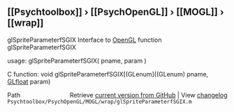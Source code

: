 ## [[Psychtoolbox]] &#8250; [[PsychOpenGL]] &#8250; [[MOGL]] &#8250; [[wrap]]

glSpriteParameterfSGIX  Interface to [OpenGL](OpenGL) function glSpriteParameterfSGIX  
  
usage:  glSpriteParameterfSGIX( pname, param )  
  
C function:  void glSpriteParameterfSGIX[(GLenum]((GLenum) pname, [GLfloat](GLfloat) param)  




<div class="code_header" style="text-align:right;">
  <span style="float:left;">Path&nbsp;&nbsp;</span> <span class="counter">Retrieve <a href=
  "https://raw.github.com/Psychtoolbox-3/Psychtoolbox-3/beta/Psychtoolbox/PsychOpenGL/MOGL/wrap/glSpriteParameterfSGIX.m">current version from GitHub</a> | View <a href=
  "https://github.com/Psychtoolbox-3/Psychtoolbox-3/commits/beta/Psychtoolbox/PsychOpenGL/MOGL/wrap/glSpriteParameterfSGIX.m">changelog</a></span>
</div>
<div class="code">
  <code>Psychtoolbox/PsychOpenGL/MOGL/wrap/glSpriteParameterfSGIX.m</code>
</div>

